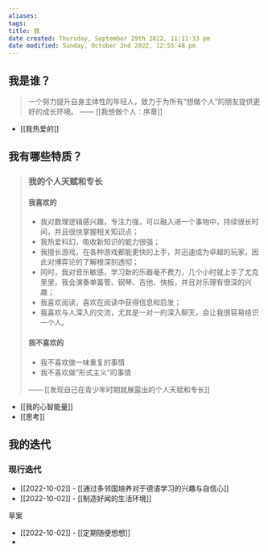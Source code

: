 ```yaml
---
aliases: 
tags: 
title: 我
date created: Thursday, September 29th 2022, 11:11:33 pm
date modified: Sunday, October 2nd 2022, 12:55:48 pm
---
```


## 我是谁？

> 一个努力提升自身主体性的年轻人，致力于为所有“想做个人”的朋友提供更好的成长环境。
> —— [[我想做个人：序章]]

- [[我热爱的]]

## 我有哪些特质？

> ### 我的个人天赋和专长
> #### 我喜欢的
> - 我对数理逻辑感兴趣，专注力强，可以融入进一个事物中，持续很长时间，并且很快掌握相关知识点；
> - 我热爱科幻，吸收新知识的能力很强；
> - 我擅长游戏，在各种游戏都能更快的上手，并迅速成为卓越的玩家，因此对博弈论的了解根深刻透彻；
> - 同时，我对音乐敏感，学习新的乐器毫不费力，几个小时就上手了尤克里里，我会演奏单簧管、钢琴、吉他、快板，并且对乐理有很深的兴趣；
> - 我喜欢阅读，喜欢在阅读中获得信息和启发；
> - 我喜欢与人深入的交流，尤其是一对一的深入聊天，会让我很容易结识一个人。
>   
> #### 我不喜欢的 
> - 我不喜欢做一味重复的事情
> - 我不喜欢做“形式主义”的事情
>   
> —— [[发现自己在青少年时期就展露出的个人天赋和专长]]

- [[我的心智能量]]
- [[思考]]


## 我的迭代

### 现行迭代
- [[2022-10-02]] - [[通过多邻国培养对于德语学习的兴趣与自信心]]
- [[2022-10-02]] - [[制造好闻的生活环境]]

草案
- [[2022-10-02]] - [[定期随便想想]]
- 
